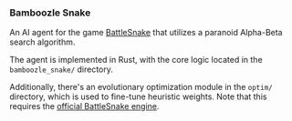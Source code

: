 ### Bamboozle Snake
An AI agent for the game [BattleSnake](https://play.battlesnake.com/) that utilizes a paranoid Alpha-Beta search algorithm.

The agent is implemented in Rust, with the core logic located in the `bamboozle_snake/` directory.

Additionally, there's an evolutionary optimization module in the `optim/` directory, which is used to fine-tune heuristic weights. Note that this requires the [official BattleSnake engine](https://github.com/BattlesnakeOfficial/rules).